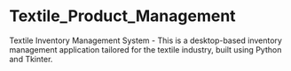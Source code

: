 # Textile_Product_Management
Textile Inventory Management System - This is a desktop-based inventory management application tailored for the textile industry, built using Python and Tkinter.
